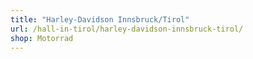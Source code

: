 ```yaml
---
title: "Harley-Davidson Innsbruck/Tirol"
url: /hall-in-tirol/harley-davidson-innsbruck-tirol/
shop: Motorrad
---
```

